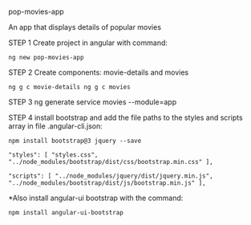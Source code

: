
pop-movies-app

An app that displays details of popular movies

STEP 1 Create project in angular with command:

    ng new pop-movies-app

STEP 2 Create components: movie-details and movies

    ng g c movie-details ng g c movies

STEP 3 ng generate service movies --module=app

STEP 4 install bootstrap and add the file paths to the styles and scripts array in file .angular-cli.json:

    npm install bootstrap@3 jquery --save

    "styles": [ "styles.css", "../node_modules/bootstrap/dist/css/bootstrap.min.css" ],

    "scripts": [ "../node_modules/jquery/dist/jquery.min.js", "../node_modules/bootstrap/dist/js/bootstrap.min.js" ],

*Also install angular-ui bootstrap with the command:

    npm install angular-ui-bootstrap

